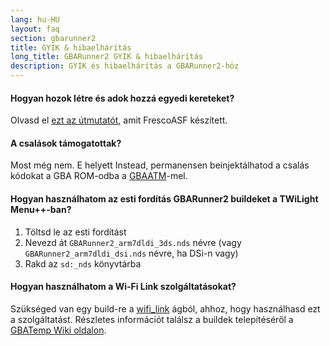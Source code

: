 ```yaml
---
lang: hu-HU
layout: faq
section: gbarunner2
title: GYIK & hibaelhárítás
long_title: GBARunner2 GYIK & hibaelhárítás
description: GYIK és hibaelhárítás a GBARunner2-höz
---
```


#### Hogyan hozok létre és adok hozzá egyedi kereteket?

Olvasd el [ezt az útmutatót](https://docs.google.com/document/d/1owjiW-1fHEbokrkK2ZuPFjR2-N9s1dXCCAM3ghWRtxk/edit?usp=sharing), amit FrescoASF készített.

#### A csalások támogatottak?

Most még nem. E helyett Instead, permanensen beinjektálhatod a csalás kódokat a GBA ROM-odba a [GBAATM](https://gbatemp.net/threads/gba-auto-trainer-maker-gbaatm.99334/)-mel.

#### Hogyan használhatom az esti fordítás GBARunner2 buildeket a TWiLight Menu++-ban?

1. Töltsd le az esti fordítást
1. Nevezd át `GBARunner2_arm7dldi_3ds.nds` névre (vagy `GBARunner2_arm7dldi_dsi.nds` névre, ha DSi-n vagy)
1. Rakd az `sd:_nds` könyvtárba

#### Hogyan használhatom a Wi-Fi Link szolgáltatásokat?

Szükséged van egy build-re a [wifi_link](https://github.com/Gericom/GBARunner2/tree/wifi_link) ágból, ahhoz, hogy használhasd ezt a szolgáltatást. Részletes információt találsz a buildek telepítéséről a [GBATemp Wiki oldalon](https://wiki.gbatemp.net/wiki/GBARunner2/Link).
